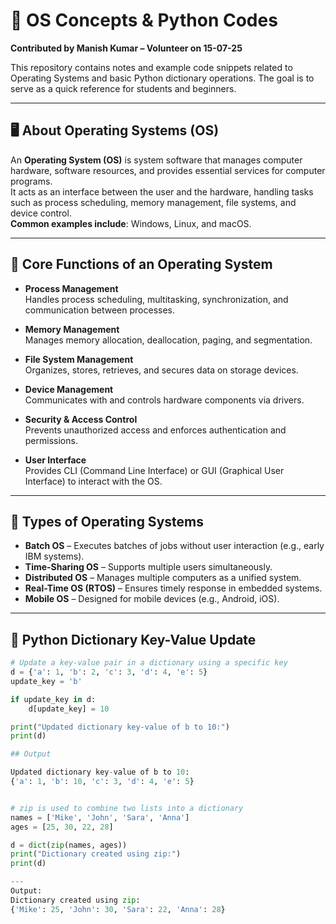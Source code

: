 # 📘 OS Concepts & Python Codes 
**Contributed by Manish Kumar – Volunteer on 15-07-25**

This repository contains notes and example code snippets related to Operating Systems and basic Python dictionary operations. The goal is to serve as a quick reference for students and beginners.

---

## 🖥️ About Operating Systems (OS)

An **Operating System (OS)** is system software that manages computer hardware, software resources, and provides essential services for computer programs.  
It acts as an interface between the user and the hardware, handling tasks such as process scheduling, memory management, file systems, and device control.  
**Common examples include**: Windows, Linux, and macOS.

---

## 🔧 Core Functions of an Operating System

- **Process Management**  
  Handles process scheduling, multitasking, synchronization, and communication between processes.

- **Memory Management**  
  Manages memory allocation, deallocation, paging, and segmentation.

- **File System Management**  
  Organizes, stores, retrieves, and secures data on storage devices.

- **Device Management**  
  Communicates with and controls hardware components via drivers.

- **Security & Access Control**  
  Prevents unauthorized access and enforces authentication and permissions.

- **User Interface**  
  Provides CLI (Command Line Interface) or GUI (Graphical User Interface) to interact with the OS.

---

## 🧠 Types of Operating Systems

- **Batch OS** – Executes batches of jobs without user interaction (e.g., early IBM systems).  
- **Time-Sharing OS** – Supports multiple users simultaneously.  
- **Distributed OS** – Manages multiple computers as a unified system.  
- **Real-Time OS (RTOS)** – Ensures timely response in embedded systems.  
- **Mobile OS** – Designed for mobile devices (e.g., Android, iOS).

---

## 🔑 Python Dictionary Key-Value Update

```python
# Update a key-value pair in a dictionary using a specific key
d = {'a': 1, 'b': 2, 'c': 3, 'd': 4, 'e': 5}
update_key = 'b'

if update_key in d:
    d[update_key] = 10

print("Updated dictionary key-value of b to 10:")
print(d)

## Output

Updated dictionary key-value of b to 10:
{'a': 1, 'b': 10, 'c': 3, 'd': 4, 'e': 5}


# zip is used to combine two lists into a dictionary
names = ['Mike', 'John', 'Sara', 'Anna']
ages = [25, 30, 22, 28]

d = dict(zip(names, ages))
print("Dictionary created using zip:")
print(d)

---
Output:
Dictionary created using zip:
{'Mike': 25, 'John': 30, 'Sara': 22, 'Anna': 28}




